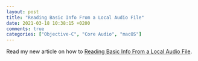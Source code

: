 ```yaml
---
layout: post
title: "Reading Basic Info From a Local Audio File"
date: 2021-03-18 10:38:15 +0200
comments: true
categories: ["Objective-C", "Core Audio", "macOS"]
---
```


Read my new article on how to [Reading Basic Info From a Local Audio File](https://medium.com/programming-for-music/reading-basic-info-from-a-local-audio-file-32206afe1386).
